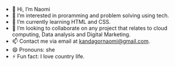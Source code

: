 - 👋 Hi, I’m Naomi
- 👀 I’m interested in proramming and problem solving using tech.
- 🌱 I’m currently learning HTML and CSS.
- 💞️ I’m looking to collaborate on any project that relates to cloud computing, Data analysis and Digital Marketing.
- 📫 Contact me via email at kandagornaomi@gmail.com.
- 😄 Pronouns: she
- ⚡ Fun fact: I love country life.

<!---
en-glit/en-glit is a ✨ special ✨ repository because its `README.md` (this file) appears on your GitHub profile.
You can click the Preview link to take a look at your changes.
--->
